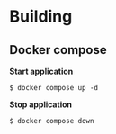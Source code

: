 # Building
## Docker compose
**Start application**<br/>
```docker
$ docker compose up -d
```
**Stop application**<br/>
```docker
$ docker compose down
```

